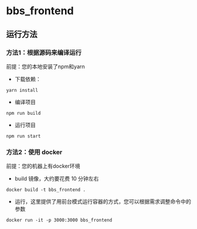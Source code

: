 # bbs_frontend

## 运行方法

### 方法1：根据源码来编译运行
前提：您的本地安装了npm和yarn

- 下载依赖：
```
yarn install
```

- 编译项目
```
npm run build
```

- 运行项目
```
npm run start
```

### 方法2：使用 docker
前提：您的机器上有docker环境

- build 镜像，大约要花费 10 分钟左右
```
docker build -t bbs_frontend .
```

- 运行，这里提供了用前台模式运行容器的方式，您可以根据需求调整命令中的参数

```
docker run -it -p 3000:3000 bbs_frontend
```


